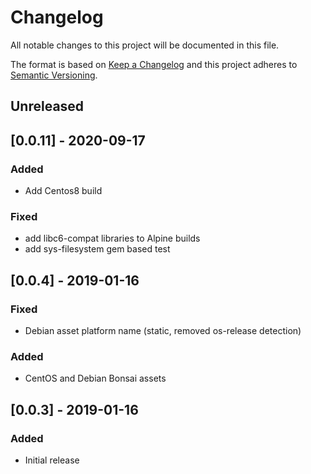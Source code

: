 # Changelog
All notable changes to this project will be documented in this file.

The format is based on [Keep a Changelog](http://keepachangelog.com/en/1.0.0/)
and this project adheres to [Semantic
Versioning](http://semver.org/spec/v2.0.0.html).

## Unreleased
## [0.0.11] - 2020-09-17

### Added
- Add Centos8 build

### Fixed
- add libc6-compat libraries to Alpine builds
- add sys-filesystem gem based test 

## [0.0.4] - 2019-01-16

### Fixed
- Debian asset platform name (static, removed os-release detection)

### Added
- CentOS and Debian Bonsai assets

## [0.0.3] - 2019-01-16

### Added
- Initial release

